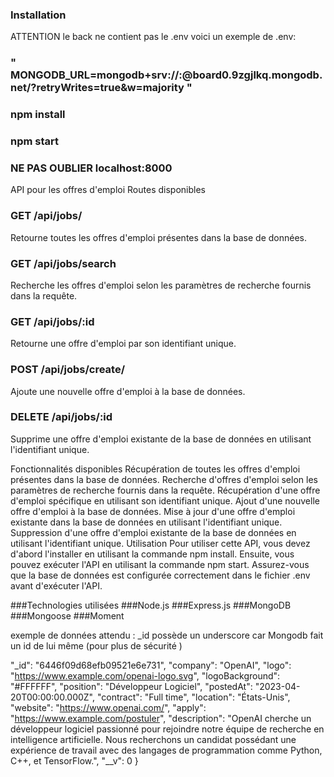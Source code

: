 ### Installation 

ATTENTION le back ne contient pas le .env voici un exemple de .env:

### " MONGODB_URL=mongodb+srv://<pseudo>:<passe>@board0.9zgjlkq.mongodb.net/?retryWrites=true&w=majority "

### npm install 

### npm start

### NE PAS OUBLIER localhost:8000

API pour les offres d'emploi
Routes disponibles
### GET /api/jobs/
Retourne toutes les offres d'emploi présentes dans la base de données.

### GET /api/jobs/search
Recherche les offres d'emploi selon les paramètres de recherche fournis dans la requête.

### GET /api/jobs/:id
Retourne une offre d'emploi par son identifiant unique.

### POST /api/jobs/create/
Ajoute une nouvelle offre d'emploi à la base de données.

### DELETE /api/jobs/:id
Supprime une offre d'emploi existante de la base de données en utilisant l'identifiant unique.

Fonctionnalités disponibles
Récupération de toutes les offres d'emploi présentes dans la base de données.
Recherche d'offres d'emploi selon les paramètres de recherche fournis dans la requête.
Récupération d'une offre d'emploi spécifique en utilisant son identifiant unique.
Ajout d'une nouvelle offre d'emploi à la base de données.
Mise à jour d'une offre d'emploi existante dans la base de données en utilisant l'identifiant unique.
Suppression d'une offre d'emploi existante de la base de données en utilisant l'identifiant unique.
Utilisation
Pour utiliser cette API, vous devez d'abord l'installer en utilisant la commande npm install. Ensuite, vous pouvez exécuter l'API en utilisant la commande npm start. Assurez-vous que la base de données est configurée correctement dans le fichier .env avant d'exécuter l'API.

###Technologies utilisées
###Node.js
###Express.js
###MongoDB
###Mongoose
###Moment


exemple de données attendu : 
_id possède un underscore car Mongodb fait un id de lui même (pour plus de sécurité )

"_id": "6446f09d68efb09521e6e731",
        "company": "OpenAI",
        "logo": "https://www.example.com/openai-logo.svg",
        "logoBackground": "#FFFFFF",
        "position": "Développeur Logiciel",
        "postedAt": "2023-04-20T00:00:00.000Z",
        "contract": "Full time",
        "location": "États-Unis",
        "website": "https://www.openai.com/",
        "apply": "https://www.example.com/postuler",
        "description": "OpenAI cherche un développeur logiciel passionné pour rejoindre notre équipe de recherche en intelligence artificielle. Nous recherchons un candidat possédant une expérience de travail avec des langages de programmation comme Python, C++, et TensorFlow.",
        "__v": 0
    }
